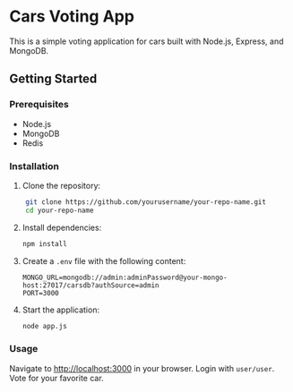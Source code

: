 
# Cars Voting App

This is a simple voting application for cars built with Node.js, Express, and MongoDB.

## Getting Started

### Prerequisites

- Node.js
- MongoDB
- Redis


### Installation

1. Clone the repository:

```sh
    git clone https://github.com/yourusername/your-repo-name.git
    cd your-repo-name
```

2. Install dependencies:

    ```sh
    npm install
    ```

3. Create a `.env` file with the following content:

    ```env
    MONGO_URL=mongodb://admin:adminPassword@your-mongo-host:27017/carsdb?authSource=admin
    PORT=3000
    ```

4. Start the application:

    ```sh
    node app.js
    ```

### Usage

Navigate to [http://localhost:3000](http://localhost:3000) in your browser.
Login with `user/user`.
Vote for your favorite car.
```

